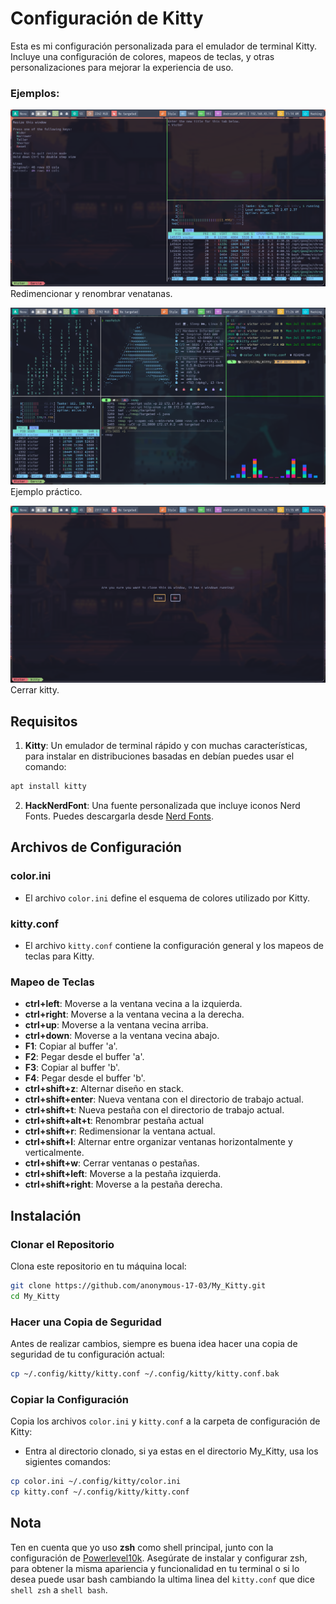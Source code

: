 # Configuración de Kitty

Esta es mi configuración personalizada para el emulador de terminal Kitty. Incluye una configuración de colores, mapeos de teclas, y otras personalizaciones para mejorar la experiencia de uso.

### Ejemplos:

![Imagen 1](./img/img1.png)
Redimencionar y renombrar venatanas.

![Imagen 2](./img/img2.png)
Ejemplo práctico.

![Imagen 3](./img/img3.png)
Cerrar kitty.

## Requisitos

1. **Kitty**: Un emulador de terminal rápido y con muchas características, para instalar en distribuciones basadas en debían puedes usar el comando:

```sh
apt install kitty
```

2. **HackNerdFont**: Una fuente personalizada que incluye iconos Nerd Fonts. Puedes descargarla desde [Nerd Fonts](https://www.nerdfonts.com/).

## Archivos de Configuración

### color.ini

- El archivo `color.ini` define el esquema de colores utilizado por Kitty.

### kitty.conf

- El archivo `kitty.conf` contiene la configuración general y los mapeos de teclas para Kitty.

### Mapeo de Teclas

- **ctrl+left**: Moverse a la ventana vecina a la izquierda.
- **ctrl+right**: Moverse a la ventana vecina a la derecha.
- **ctrl+up**: Moverse a la ventana vecina arriba.
- **ctrl+down**: Moverse a la ventana vecina abajo.
- **F1**: Copiar al buffer 'a'.
- **F2**: Pegar desde el buffer 'a'.
- **F3**: Copiar al buffer 'b'.
- **F4**: Pegar desde el buffer 'b'.
- **ctrl+shift+z**: Alternar diseño en stack.
- **ctrl+shift+enter**: Nueva ventana con el directorio de trabajo actual.
- **ctrl+shift+t**: Nueva pestaña con el directorio de trabajo actual.
- **ctrl+shift+alt+t**: Renombrar pestaña actual
- **ctrl+shift+r**: Redimensionar la ventana actual.
- **ctrl+shift+l**: Alternar entre organizar ventanas horizontalmente y verticalmente.
- **ctrl+shift+w**: Cerrar ventanas o pestañas.
- **ctrl+shift+left**: Moverse a la pestaña izquierda.
- **ctrl+shift+right**: Moverse a la pestaña derecha.

## Instalación

### Clonar el Repositorio

Clona este repositorio en tu máquina local:

```sh
git clone https://github.com/anonymous-17-03/My_Kitty.git
cd My_Kitty
```

### Hacer una Copia de Seguridad

Antes de realizar cambios, siempre es buena idea hacer una copia de seguridad de tu configuración actual:

```sh
cp ~/.config/kitty/kitty.conf ~/.config/kitty/kitty.conf.bak
```

### Copiar la Configuración
Copia los archivos `color.ini` y `kitty.conf` a la carpeta de configuración de Kitty:
- Entra al directorio clonado, si ya estas en el directorio My_Kitty, usa los sigientes comandos:

```sh
cp color.ini ~/.config/kitty/color.ini
cp kitty.conf ~/.config/kitty/kitty.conf
```

## Nota

Ten en cuenta que yo uso **zsh** como shell principal, junto con la configuración de [Powerlevel10k](https://github.com/romkatv/powerlevel10k). Asegúrate de instalar y configurar zsh, para obtener la misma apariencia y funcionalidad en tu terminal o si lo desea puede usar  bash cambiando la ultima linea del `kitty.conf` que dice `shell zsh` a `shell bash`.

